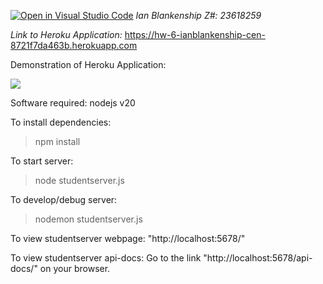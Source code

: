 [![Open in Visual Studio Code](https://classroom.github.com/assets/open-in-vscode-718a45dd9cf7e7f842a935f5ebbe5719a5e09af4491e668f4dbf3b35d5cca122.svg)](https://classroom.github.com/online_ide?assignment_repo_id=11945278&assignment_repo_type=AssignmentRepo)
*Ian Blankenship*
*Z#: 23618259*

*Link to Heroku Application:* https://hw-6-ianblankenship-cen-8721f7da463b.herokuapp.com

Demonstration of Heroku Application:

![](https://github.com/CEN4010-Fall2023-Prin-Soft-Eng/cen4010-prin-soft-eng-hw6-iblank01/blob/main/hw6-ianblank-gif.gif)

Software required:
nodejs v20

To install dependencies:
>npm install

To start server:
>node studentserver.js

To develop/debug server:
>nodemon studentserver.js

To view studentserver webpage:
"http://localhost:5678/"

To view studentserver api-docs:
Go to the link "http://localhost:5678/api-docs/" on your browser.

